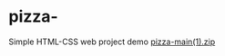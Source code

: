 # pizza-
Simple HTML-CSS web project demo 
[pizza-main(1).zip](https://github.com/cnstobart/pizza-/files/9229840/pizza-main.1.zip)
